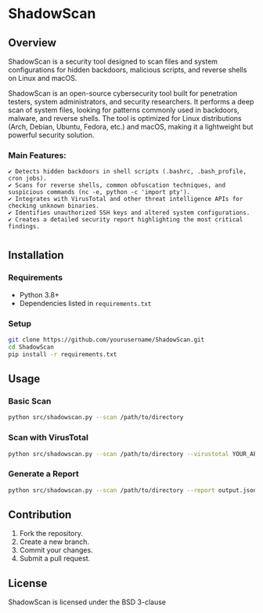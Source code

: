# ShadowScan

## Overview
ShadowScan is a security tool designed to scan files and system configurations for hidden backdoors, malicious scripts, and reverse shells on Linux and macOS.

ShadowScan is an open-source cybersecurity tool built for penetration testers, system administrators, and security researchers.
It performs a deep scan of system files, looking for patterns commonly used in backdoors, malware, and reverse shells.
The tool is optimized for Linux distributions (Arch, Debian, Ubuntu, Fedora, etc.) and macOS, making it a lightweight but powerful security solution.

### Main Features:

    ✔ Detects hidden backdoors in shell scripts (.bashrc, .bash_profile, cron jobs).
    ✔ Scans for reverse shells, common obfuscation techniques, and suspicious commands (nc -e, python -c 'import pty').
    ✔ Integrates with VirusTotal and other threat intelligence APIs for checking unknown binaries.
    ✔ Identifies unauthorized SSH keys and altered system configurations.
    ✔ Creates a detailed security report highlighting the most critical findings.

#

## Installation
### Requirements
- Python 3.8+
- Dependencies listed in `requirements.txt`

### Setup
```bash
git clone https://github.com/yourusername/ShadowScan.git
cd ShadowScan
pip install -r requirements.txt
```

## Usage
### Basic Scan
```bash
python src/shadowscan.py --scan /path/to/directory
```

### Scan with VirusTotal
```bash
python src/shadowscan.py --scan /path/to/directory --virustotal YOUR_API_KEY
```

### Generate a Report
```bash
python src/shadowscan.py --scan /path/to/directory --report output.json
```

## Contribution
1. Fork the repository.
2. Create a new branch.
3. Commit your changes.
4. Submit a pull request.

## License
ShadowScan is licensed under the BSD 3-clause

